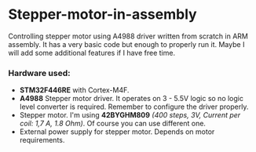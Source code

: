 # Stepper-motor-in-assembly
Controlling stepper motor using A4988 driver written from scratch in ARM assembly. It has a very basic code but enough to properly run it. Maybe I will add some additional features if I have free time.

### Hardware used:
- **STM32F446RE** with Cortex-M4F.
- **A4988** Stepper motor driver. It operates on 3 - 5.5V logic so no logic level converter is required. Remember to configure the driver properly.
- Stepper motor. I'm using **42BYGHM809** *(400 steps, 3V, Current per coil: 1,7 A, 1.8 Ohm)*. Of course you can use different one.
- External power supply for stepper motor. Depends on motor requirements.